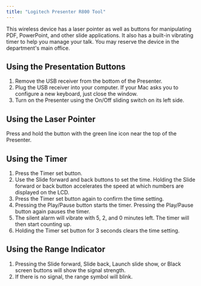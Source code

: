 ```yaml
---
title: "Logitech Presenter R800 Tool"
---
```

This wireless device has a laser pointer as well as buttons for
manipulating PDF, PowerPoint, and other slide applications. It also has
a built-in vibrating timer to help you manage your talk. You may reserve
the device in the department's main office.

## Using the Presentation Buttons

1.  Remove the USB receiver from the bottom of the Presenter.
2.  Plug the USB receiver into your computer. If your Mac asks you to
    configure a new keyboard, just close the window.
3.  Turn on the Presenter using the On/Off sliding switch on its left
    side.

## Using the Laser Pointer

Press and hold the button with the green line icon near the top of the
Presenter.

## Using the Timer

1.  Press the Timer set button.
2.  Use the Slide forward and back buttons to set the time. Holding the
    Slide forward or back button accelerates the speed at which numbers
    are displayed on the LCD.
3.  Press the Timer set button again to confirm the time setting.
4.  Pressing the Play/Pause button starts the timer. Pressing the
    Play/Pause button again pauses the timer.
5.  The silent alarm will vibrate with 5, 2, and 0 minutes left. The
    timer will then start counting up.
6.  Holding the Timer set button for 3 seconds clears the time setting.

## Using the Range Indicator

1.  Pressing the Slide forward, Slide back, Launch slide show, or Black
    screen buttons will show the signal strength.
2.  If there is no signal, the range symbol will blink.